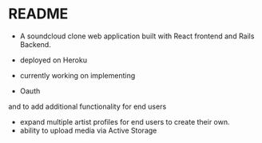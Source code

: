 # README

* A soundcloud clone web application built with React frontend and Rails Backend.

* deployed on Heroku

* currently working on implementing

- Oauth 

and to add additional functionality for end users
- expand multiple artist profiles for end users to create their own.
- ability to upload  media via Active Storage
